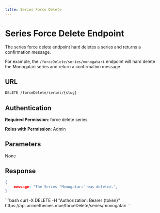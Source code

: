 ```yaml
---
title: Series Force Delete
---
```


<Block>

# Series Force Delete Endpoint

The series force delete endpoint hard deletes a series and returns a confirmation message.

For example, the `/forceDelete/series/monogatari` endpoint will hard delete the Monogatari series and return a confirmation message.

## URL

```sh
DELETE /forceDelete/series/{slug}
```

## Authentication

**Required Permission**: force delete series

**Roles with Permission**: Admin

## Parameters

None

## Response

```json
{
    message: "The Series 'Monogatari' was deleted.",
}
```

<Example>

<CURL>
```bash
curl -X DELETE -H "Authorization: Bearer {token}" https://api.animethemes.moe/forceDelete/series/monogatari
```
</CURL>

</Example>

</Block>